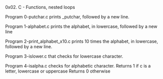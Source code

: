 0x02. C - Functions, nested loops

Program 0-putchar.c prints _putchar, followed by a new line.

Program 1-alphabet.c prints the alphabet, in lowercase, followed by a new line

Program 2-print_alphabet_x10.c  prints 10 times the alphabet, in lowercase, followed by a new line.

Program 3-islower.c that checks for lowercase character.

Program 4-isalpha.c checks for alphabetic character. Returns 1 if c is a letter, lowercase or uppercase Returns 0 otherwise


